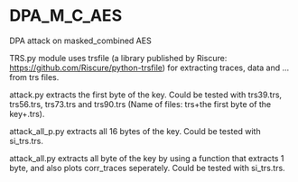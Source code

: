 # DPA_M_C_AES
DPA attack on masked_combined AES

TRS.py module uses trsfile (a library published by Riscure: https://github.com/Riscure/python-trsfile) for extracting traces, data and ... from trs files.

attack.py extracts the first byte of the key. Could be tested with trs39.trs, trs56.trs, trs73.trs and trs90.trs (Name of files: trs+the first byte of the key+.trs).

attack_all_p.py extracts all 16 bytes of the key. Could be tested with si_trs.trs.

attack_all.py extracts all byte of the key by using a function that extracts 1 byte, and also plots corr_traces seperately. Could be tested with si_trs.trs.


